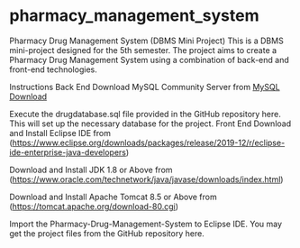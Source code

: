 # pharmacy_management_system

Pharmacy Drug Management System (DBMS Mini Project)
This is a DBMS mini-project designed for the 5th semester. The project aims to create a Pharmacy Drug Management System using a combination of back-end and front-end technologies.

Instructions
Back End
Download MySQL Community Server from [MySQL Download](https://dev.mysql.com/downloads/windows/installer/8.0.html)

Execute the drugdatabase.sql file provided in the GitHub repository here. This will set up the necessary database for the project.
Front End
Download and Install Eclipse IDE from (https://www.eclipse.org/downloads/packages/release/2019-12/r/eclipse-ide-enterprise-java-developers)

Download and Install JDK 1.8 or Above from (https://www.oracle.com/technetwork/java/javase/downloads/index.html)

Download and Install Apache Tomcat 8.5 or Above from (https://tomcat.apache.org/download-80.cgi)

Import the Pharmacy-Drug-Management-System to Eclipse IDE. You may get the project files from the GitHub repository here.
